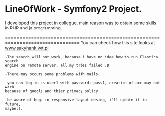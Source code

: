 LineOfWork - Symfony2 Project.
================================================================================

I developed this project in collegue, main reason was to obtain some skills in 
PHP and js programming. 

================================================================================
You can check how this site looks at www.sakyhank.vot.pl
 
    -The search will not work, because i have no idea how to run Elastica search
    engine on remote server, all my tries failed ;D

    -There may occurs some problems with mails.

    -you can log-in as user1 with password: pass1, creation of acc may not work
    because of google and thier privacy policy.

    -be aware of bugs in responsive layout desing, i'll update it in future, 
    maybe:). 